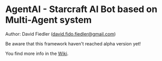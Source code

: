 # AgentAI - Starcraft AI Bot based on Multi-Agent system

Author:  David Fiedler (david.fido.fiedler@gmail.com)

Be aware that this framework haven't reached alpha version yet!

You find more info in the [Wiki](https://github.com/F-I-D-O/AgentAI/wiki).
